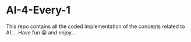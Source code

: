 # AI-4-Every-1
This repo contains all the coded implementation of the concepts related to AI.... Have fun 😀 and enjoy...
